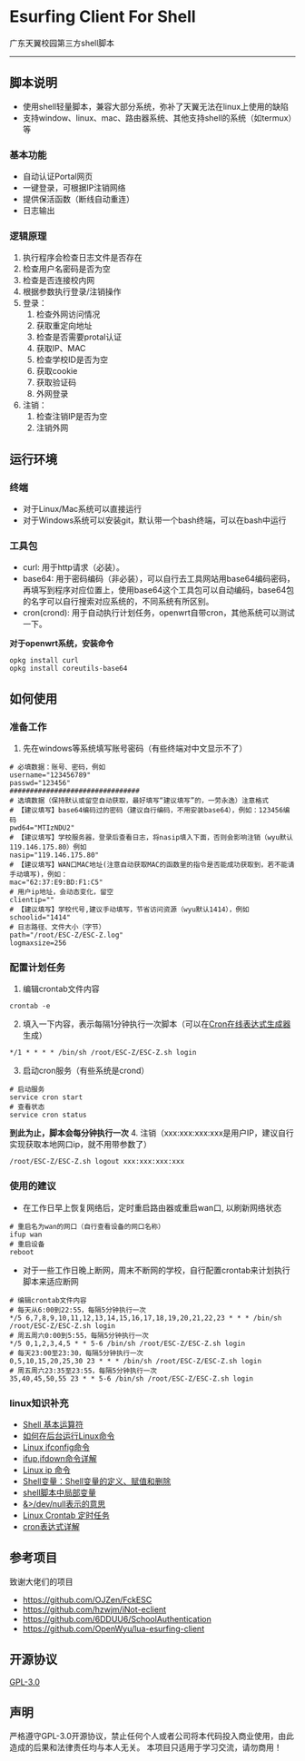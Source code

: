 # Esurfing Client For Shell
广东天翼校园第三方shell脚本

---
## 脚本说明

- 使用shell轻量脚本，兼容大部分系统，弥补了天翼无法在linux上使用的缺陷
- 支持window、linux、mac、路由器系统、其他支持shell的系统（如termux）等

### 基本功能
- 自动认证Portal网页
- 一键登录，可根据IP注销网络
- 提供保活函数（断线自动重连）
- 日志输出

### 逻辑原理
1. 执行程序会检查日志文件是否存在
2. 检查用户名密码是否为空
3. 检查是否连接校内网
4. 根据参数执行登录/注销操作
5. 登录：
	1. 检查外网访问情况
	2. 获取重定向地址
	3. 检查是否需要protal认证
	4. 获取IP、MAC
	5. 检查学校ID是否为空
	6. 获取cookie
	7. 获取验证码
	8. 外网登录
6. 注销：
	1. 检查注销IP是否为空
	2. 注销外网


## 运行环境

### 终端
- 对于Linux/Mac系统可以直接运行
- 对于Windows系统可以安装git，默认带一个bash终端，可以在bash中运行

### 工具包
- curl: 用于http请求（必装）。
- base64: 用于密码编码（非必装），可以自行去工具网站用base64编码密码，再填写到程序对应位置上，使用base64这个工具包可以自动编码，base64包的名字可以自行搜索对应系统的，不同系统有所区别。
- cron(crond): 用于自动执行计划任务，openwrt自带cron，其他系统可以测试一下。

**对于openwrt系统，安装命令**
```shell
opkg install curl
opkg install coreutils-base64
```


## 如何使用

### 准备工作
1. 先在windows等系统填写账号密码（有些终端对中文显示不了）
```
# 必填数据：账号、密码，例如
username="123456789"
passwd="123456"
################################
# 选填数据（保持默认或留空自动获取，最好填写“建议填写”的，一劳永逸）注意格式
# 【建议填写】base64编码过的密码（建议自行编码，不用安装base64），例如：123456编码
pwd64="MTIzNDU2"
# 【建议填写】学校服务器，登录后查看日志，将nasip填入下面，否则会影响注销（wyu默认119.146.175.80）例如
nasip="119.146.175.80"
# 【建议填写】WAN口MAC地址(注意自动获取MAC的函数里的指令是否能成功获取到，若不能请手动填写)，例如：
mac="62:37:E9:BD:F1:C5"
# 用户ip地址，会动态变化，留空
clientip=""
# 【建议填写】学校代号,建议手动填写，节省访问资源（wyu默认1414），例如
schoolid="1414"
# 日志路径、文件大小（字节）
path="/root/ESC-Z/ESC-Z.log"
logmaxsize=256
```

### 配置计划任务
1. 编辑crontab文件内容
```shell
crontab -e
```
2. 填入一下内容，表示每隔1分钟执行一次脚本（可以在[Cron在线表达式生成器](http://cron.ciding.cc/)生成）
```
*/1 * * * * /bin/sh /root/ESC-Z/ESC-Z.sh login
```
3. 启动cron服务（有些系统是crond）
```shell
# 启动服务
service cron start
# 查看状态
service cron status
```
**到此为止，脚本会每分钟执行一次**
4. 注销（xxx:xxx:xxx:xxx是用户IP，建议自行实现获取本地网口ip，就不用带参数了）
```shell
/root/ESC-Z/ESC-Z.sh logout xxx:xxx:xxx:xxx
```

### 使用的建议
- 在工作日早上恢复网络后，定时重启路由器或重启wan口, 以刷新网络状态
```shell
# 重启名为wan的网口（自行查看设备的网口名称）
ifup wan
# 重启设备
reboot
```
- 对于一些工作日晚上断网，周末不断网的学校，自行配置crontab来计划执行脚本来适应断网
```shell
# 编辑crontab文件内容
# 每天从6:00到22:55，每隔5分钟执行一次
*/5 6,7,8,9,10,11,12,13,14,15,16,17,18,19,20,21,22,23 * * * /bin/sh /root/ESC-Z/ESC-Z.sh login
# 周五周六0:00到5:55，每隔5分钟执行一次
*/5 0,1,2,3,4,5 * * 5-6 /bin/sh /root/ESC-Z/ESC-Z.sh login
# 每天23:00至23:30，每隔5分钟执行一次
0,5,10,15,20,25,30 23 * * * /bin/sh /root/ESC-Z/ESC-Z.sh login
# 周五周六23:35至23:55，每隔5分钟执行一次
35,40,45,50,55 23 * * 5-6 /bin/sh /root/ESC-Z/ESC-Z.sh login
```

### linux知识补充
- [Shell 基本运算符](https://www.runoob.com/linux/linux-shell-basic-operators.html)
- [如何在后台运行Linux命令](https://cloud.tencent.com/developer/article/1626854)
- [Linux ifconfig命令](https://www.runoob.com/linux/linux-comm-ifconfig.html)
- [ifup,ifdown命令详解](https://www.cnblogs.com/machangwei-8/p/10352922.html)
- [Linux ip 命令](https://www.runoob.com/linux/linux-comm-ip.html)
- [Shell变量：Shell变量的定义、赋值和删除](http://c.biancheng.net/view/743.html)
- [shell脚本中局部变量](https://www.cnblogs.com/shijingxiang/articles/5067887.html)
- [&>/dev/null表示的意思](https://blog.csdn.net/heybeaman/article/details/89500337)
- [Linux Crontab 定时任务](https://www.runoob.com/w3cnote/linux-crontab-tasks.html)
- [cron表达式详解](https://www.cnblogs.com/junrong624/p/4239517.html)


## 参考项目

致谢大佬们的项目
- https://github.com/OJZen/FckESC
- https://github.com/hzwjm/iNot-eclient
- https://github.com/6DDUU6/SchoolAuthentication
- https://github.com/OpenWyu/lua-esurfing-client


## 开源协议

[GPL-3.0](https://github.com/Z446C/ESC-Z/blob/main/LICENSE)


## 声明

严格遵守GPL-3.0开源协议，禁止任何个人或者公司将本代码投入商业使用，由此造成的后果和法律责任均与本人无关。
本项目只适用于学习交流，请勿商用！
